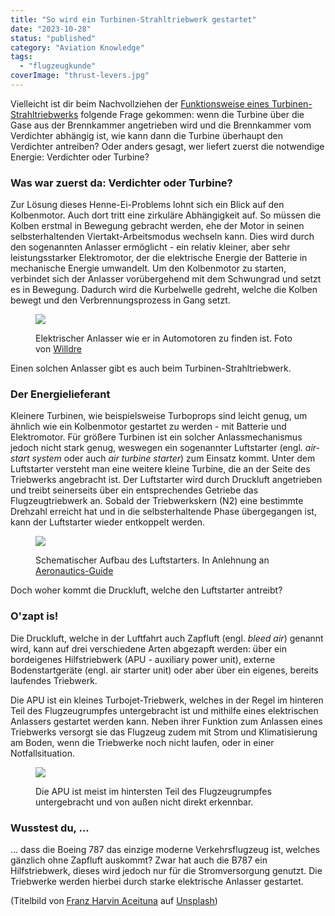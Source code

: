 ```yaml
---
title: "So wird ein Turbinen-Strahltriebwerk gestartet"
date: "2023-10-28"
status: "published"
category: "Aviation Knowledge"
tags: 
  - "flugzeugkunde"
coverImage: "thrust-levers.jpg"
---
```


Vielleicht ist dir beim Nachvollziehen der [Funktionsweise eines Turbinen-Strahltriebwerks](https://www.fabi-online.de/jet-engines-101/) folgende Frage gekommen: wenn die Turbine über die Gase aus der Brennkammer angetrieben wird und die Brennkammer vom Verdichter abhängig ist, wie kann dann die Turbine überhaupt den Verdichter antreiben? Oder anders gesagt, wer liefert zuerst die notwendige Energie: Verdichter oder Turbine?

<!--more-->

### Was war zuerst da: Verdichter oder Turbine?

Zur Lösung dieses Henne-Ei-Problems lohnt sich ein Blick auf den Kolbenmotor. Auch dort tritt eine zirkuläre Abhängigkeit auf. So müssen die Kolben erstmal in Bewegung gebracht werden, ehe der Motor in seinen selbsterhaltenden Viertakt-Arbeitsmodus wechseln kann. Dies wird durch den sogenannten Anlasser ermöglicht - ein relativ kleiner, aber sehr leistungsstarker Elektromotor, der die elektrische Energie der Batterie in mechanische Energie umwandelt. Um den Kolbenmotor zu starten, verbindet sich der Anlasser vorübergehend mit dem Schwungrad und setzt es in Bewegung. Dadurch wird die Kurbelwelle gedreht, welche die Kolben bewegt und den Verbrennungsprozess in Gang setzt.

<figure>

![](/img/blog/automobile-starter.jpeg)

<figcaption>

Elektrischer Anlasser wie er in Automotoren zu finden ist. Foto von [Willdre](https://commons.wikimedia.org/wiki/File:Automobile_starter.JPG)

</figcaption>

</figure>

Einen solchen Anlasser gibt es auch beim Turbinen-Strahltriebwerk.

### Der Energielieferant

Kleinere Turbinen, wie beispielsweise Turboprops sind leicht genug, um ähnlich wie ein Kolbenmotor gestartet zu werden - mit Batterie und Elektromotor. Für größere Turbinen ist ein solcher Anlassmechanismus jedoch nicht stark genug, weswegen ein sogenannter Luftstarter (engl. _air-start system_ oder auch _air turbine starter_) zum Einsatz kommt. Unter dem Luftstarter versteht man eine weitere kleine Turbine, die an der Seite des Triebwerks angebracht ist. Der Luftstarter wird durch Druckluft angetrieben und treibt seinerseits über ein entsprechendes Getriebe das Flugzeugtriebwerk an. Sobald der Triebwerkskern (N2) eine bestimmte Drehzahl erreicht hat und in die selbsterhaltende Phase übergegangen ist, kann der Luftstarter wieder entkoppelt werden.

<figure>

![](/img/blog/air-start-system.jpg)

<figcaption>

Schematischer Aufbau des Luftstarters. In Anlehnung an [Aeronautics-Guide](https://www.aircraftsystemstech.com/p/air-turbine-starters-air-turbine.html)

</figcaption>

</figure>

Doch woher kommt die Druckluft, welche den Luftstarter antreibt?

### O'zapt is!

Die Druckluft, welche in der Luftfahrt auch Zapfluft (engl. _bleed air_) genannt wird, kann auf drei verschiedene Arten abgezapft werden: über ein bordeigenes Hilfstriebwerk (APU - auxiliary power unit), externe Bodenstartgeräte (engl. air starter unit) oder aber über ein eigenes, bereits laufendes Triebwerk.

Die APU ist ein kleines Turbojet-Triebwerk, welches in der Regel im hinteren Teil des Flugzeugrumpfes untergebracht ist und mithilfe eines elektrischen Anlassers gestartet werden kann. Neben ihrer Funktion zum Anlassen eines Triebwerks versorgt sie das Flugzeug zudem mit Strom und Klimatisierung am Boden, wenn die Triebwerke noch nicht laufen, oder in einer Notfallsituation.

<figure>

![](/img/blog/aircraft-tail-apu.jpg)

<figcaption>

Die APU ist meist im hintersten Teil des Flugzeugrumpfes untergebracht und von außen nicht direkt erkennbar.

</figcaption>

</figure>

### Wusstest du, ...

... dass die Boeing 787 das einzige moderne Verkehrsflugzeug ist, welches gänzlich ohne Zapfluft auskommt? Zwar hat auch die B787 ein Hilfstriebwerk, dieses wird jedoch nur für die Stromversorgung genutzt. Die Triebwerke werden hierbei durch starke elektrische Anlasser gestartet.

(Titelbild von [Franz Harvin Aceituna](https://unsplash.com/de/@franzharvin?utm_source=unsplash&utm_medium=referral&utm_content=creditCopyText) auf [Unsplash](https://unsplash.com/de/fotos/vkfrFrAIO4o?utm_source=unsplash&utm_medium=referral&utm_content=creditCopyText))
